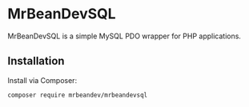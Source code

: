 # MrBeanDevSQL

MrBeanDevSQL is a simple MySQL PDO wrapper for PHP applications.

## Installation

Install via Composer:

```sh
composer require mrbeandev/mrbeandevsql
